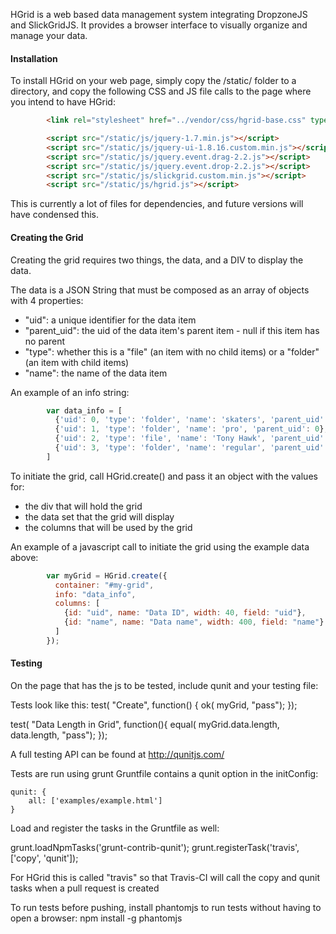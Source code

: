HGrid is a web based data management system integrating DropzoneJS and SlickGridJS. It provides a browser interface to visually organize and manage your data.

#### Installation

To install HGrid on your web page, simply copy the /static/ folder to a directory, and copy the following CSS and JS file calls to the page where you intend to have HGrid:
``` html
        <link rel="stylesheet" href="../vendor/css/hgrid-base.css" type="text/css" />

        <script src="/static/js/jquery-1.7.min.js"></script>
        <script src="/static/js/jquery-ui-1.8.16.custom.min.js"></script>
        <script src="/static/js/jquery.event.drag-2.2.js"></script>
        <script src="/static/js/jquery.event.drop-2.2.js"></script>
        <script src="/static/js/slickgrid.custom.min.js"></script>
        <script src="/static/js/hgrid.js"></script>
```        
This is currently a lot of files for dependencies, and future versions will have condensed this.

#### Creating the Grid

Creating the grid requires two things, the data, and a DIV to display the data.

The data is a JSON String that must be composed as an array of objects with 4 properties: 

* "uid": a unique identifier for the data item
* "parent_uid": the uid of the data item's parent item - null if this item has no parent
* "type": whether this is a "file" (an item with no child items) or a "folder" (an item with child items)
* "name": the name of the data item

An example of an info string:
```js
        var data_info = [
          {'uid': 0, 'type': 'folder', 'name': 'skaters', 'parent_uid': 'null'},
          {'uid': 1, 'type': 'folder', 'name': 'pro', 'parent_uid': 0},
          {'uid': 2, 'type': 'file', 'name': 'Tony Hawk', 'parent_uid': 1},
          {'uid': 3, 'type': 'folder', 'name': 'regular', 'parent_uid': 'null'}
        ]
```        
To initiate the grid, call HGrid.create() and pass it an object with the values for:

* the div that will hold the grid
* the data set that the grid will display
* the columns that will be used by the grid

An example of a javascript call to initiate the grid using the example data above:
```js
        var myGrid = HGrid.create({
          container: "#my-grid",
          info: "data_info",
          columns: [
            {id: "uid", name: "Data ID", width: 40, field: "uid"},
            {id: "name", name: "Data name", width: 400, field: "name"}
          ]
        });
```

#### Testing

On the page that has the js to be tested, include qunit and your testing file:
<script src="../vendor/js/qunit-1.12.0.js"></script>
<script src="../build/tests.js"></script>

Tests look like this:
test( "Create", function() {
    ok( myGrid, "pass");
});

test( "Data Length in Grid", function(){
    equal( myGrid.data.length, data.length, "pass");
});

A full testing API can be found at http://qunitjs.com/

Tests are run using grunt
Gruntfile contains a qunit option in the initConfig:

    qunit: {
        all: ['examples/example.html']
    }

Load and register the tasks in the Gruntfile as well:

grunt.loadNpmTasks('grunt-contrib-qunit');
grunt.registerTask('travis', ['copy', 'qunit']);

For HGrid this is called "travis" so that Travis-CI will call the copy and qunit tasks when a pull request is created

To run tests before pushing, install phantomjs to run tests without having to open a browser:
npm install -g phantomjs